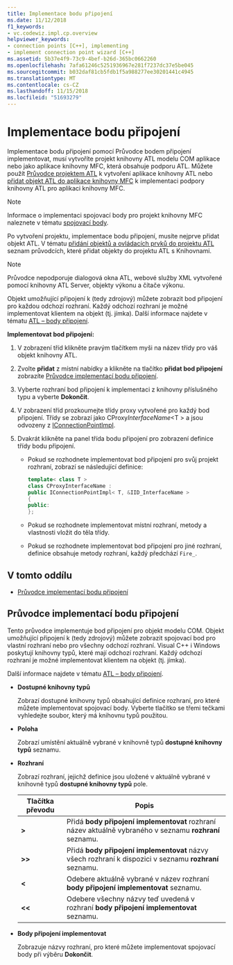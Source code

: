 ```yaml
---
title: Implementace bodu připojení
ms.date: 11/12/2018
f1_keywords:
- vc.codewiz.impl.cp.overview
helpviewer_keywords:
- connection points [C++], implementing
- implement connection point wizard [C++]
ms.assetid: 5b37e4f9-73c9-4bef-b26d-365bc0662260
ms.openlocfilehash: 7afa61246c5251936967e281f7237dc37e5be045
ms.sourcegitcommit: b032daf81cb5fdb1f5a988277ee30201441c4945
ms.translationtype: MT
ms.contentlocale: cs-CZ
ms.lasthandoff: 11/15/2018
ms.locfileid: "51693279"
---
```

# <a name="implement-a-connection-point"></a>Implementace bodu připojení

Implementace bodu připojení pomocí Průvodce bodem připojení implementovat, musí vytvoříte projekt knihovny ATL modelu COM aplikace nebo jako aplikace knihovny MFC, která obsahuje podporu ATL. Můžete použít [Průvodce projektem ATL](../atl/reference/atl-project-wizard.md) k vytvoření aplikace knihovny ATL nebo [přidat objekt ATL do aplikace knihovny MFC](../mfc/reference/adding-atl-support-to-your-mfc-project.md) k implementaci podpory knihovny ATL pro aplikaci knihovny MFC.

> [!NOTE]
> Informace o implementaci spojovací body pro projekt knihovny MFC naleznete v tématu [spojovací body](../mfc/connection-points.md).

Po vytvoření projektu, implementace bodu připojení, musíte nejprve přidat objekt ATL. V tématu [přidání objektů a ovládacích prvků do projektu ATL](../atl/reference/adding-objects-and-controls-to-an-atl-project.md) seznam průvodcích, které přidat objekty do projektu ATL s Knihovnami.

> [!NOTE]
> Průvodce nepodporuje dialogová okna ATL, webové služby XML vytvořené pomocí knihovny ATL Server, objekty výkonu a čítače výkonu.

Objekt umožňující připojení k (tedy zdrojový) můžete zobrazit bod připojení pro každou odchozí rozhraní. Každý odchozí rozhraní je možné implementovat klientem na objekt (tj. jímka). Další informace najdete v tématu [ATL – body připojení](../atl/atl-connection-points.md).

**Implementovat bod připojení:**

1. V zobrazení tříd klikněte pravým tlačítkem myši na název třídy pro váš objekt knihovny ATL.

1. Zvolte **přidat** z místní nabídky a klikněte na tlačítko **přidat bod připojení** zobrazíte [Průvodce implementací bodu připojení](#implement-connection-point-wizard).

1. Vyberte rozhraní bod připojení k implementaci z knihovny příslušného typu a vyberte **Dokončit**.

1. V zobrazení tříd prozkoumejte třídy proxy vytvořené pro každý bod připojení. Třídy se zobrazí jako CProxy*InterfaceName*\<T > a jsou odvozeny z [IConnectionPointImpl](../atl/reference/iconnectionpointimpl-class.md).

1. Dvakrát klikněte na panel třída bodu připojení pro zobrazení definice třídy bodu připojení.

   - Pokud se rozhodnete implementovat bod připojení pro svůj projekt rozhraní, zobrazí se následující definice:

     ```cpp
     template< class T >
     class CProxyInterfaceName :
     public IConnectionPointImpl< T, &IID_InterfaceName >
     {
     public:
     };
     ```

   - Pokud se rozhodnete implementovat místní rozhraní, metody a vlastnosti vložit do těla třídy.

   - Pokud se rozhodnete implementovat bod připojení pro jiné rozhraní, definice obsahuje metody rozhraní, každý předchází `Fire_`.

## <a name="in-this-section"></a>V tomto oddílu

- [Průvodce implementací bodu připojení](#implement-connection-point-wizard)

## <a name="implement-connection-point-wizard"></a>Průvodce implementací bodu připojení

Tento průvodce implementuje bod připojení pro objekt modelu COM. Objekt umožňující připojení k (tedy zdrojový) můžete zobrazit spojovací bod pro vlastní rozhraní nebo pro všechny odchozí rozhraní. Visual C++ i Windows poskytují knihovny typů, které mají odchozí rozhraní. Každý odchozí rozhraní je možné implementovat klientem na objekt (tj. jímka).

Další informace najdete v tématu [ATL – body připojení](../atl/atl-connection-points.md).

- **Dostupné knihovny typů**

  Zobrazí dostupné knihovny typů obsahující definice rozhraní, pro které můžete implementovat spojovací body. Vyberte tlačítko se třemi tečkami vyhledejte soubor, který má knihovnu typů použitou.

- **Poloha**

  Zobrazí umístění aktuálně vybrané v knihovně typů **dostupné knihovny typů** seznamu.

- **Rozhraní**

  Zobrazí rozhraní, jejichž definice jsou uložené v aktuálně vybrané v knihovně typů **dostupné knihovny typů** pole.

  |Tlačítka převodu|Popis|
  |---------------------|-----------------|
  |**>**|Přidá **body připojení implementovat** rozhraní název aktuálně vybraného v seznamu **rozhraní** seznamu.|
  |**>>**|Přidá **body připojení implementovat** názvy všech rozhraní k dispozici v seznamu **rozhraní** seznamu.|
  |**\<**|Odebere aktuálně vybrané v název rozhraní **body připojení implementovat** seznamu.|
  |**\<\<**|Odebere všechny názvy teď uvedená v rozhraní **body připojení implementovat** seznamu.|

- **Body připojení implementovat**

  Zobrazuje názvy rozhraní, pro které můžete implementovat spojovací body při výběru **Dokončit**.
